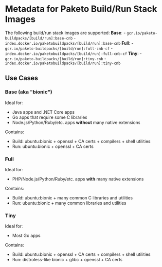 # Metadata for Paketo Build/Run Stack Images

The following build/run stack images are supported:
**Base**:
	- `gcr.io/paketo-buildpacks/[build/run]:base-cnb`
	- `index.docker.io/paketobuildpacks/[build/run]:base-cnb`
**Full**:
	- `gcr.io/paketo-buildpacks/[build/run]:full-cnb-cf`
	- `index.docker.io/paketobuildpacks/[build/run]:full-cnb-cf`
**Tiny**:
	- `gcr.io/paketo-buildpacks/[build/run]:tiny-cnb`
	- `index.docker.io/paketobuildpacks/[build/run]:tiny-cnb`

## Use Cases


### Base (aka "bionic")
Ideal for:
- Java apps and .NET Core apps
- Go apps that require some C libraries
- Node.js/Python/Ruby/etc. apps **without** many native extensions

Contains:
- Build: ubuntu:bionic + openssl + CA certs + compilers + shell utilities
- Run: ubuntu:bionic + openssl + CA certs

### Full
Ideal for:
- PHP/Node.js/Python/Ruby/etc. apps **with** many native extensions

Contains:
- Build: ubuntu:bionic + many common C libraries and utilities
- Run: ubuntu:bionic + many common libraries and utilities

### Tiny
Ideal for:
- Most Go apps

Contains:
- Build: ubuntu:bionic + openssl + CA certs + compilers + shell utilities
- Run: distroless-like bionic + glibc + openssl + CA certs
